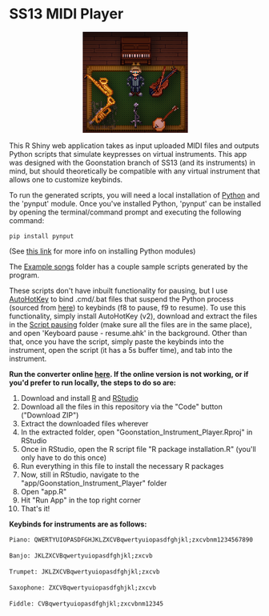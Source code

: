 # SS13 MIDI Player

<p align="center">
  <img width="210" height="202" src="https://github.com/lex-parsimoniae/SS13_MIDI_Player/blob/main/app/Goonstation_Instrument_Player/www/img/instruments.png">
</p>

This R Shiny web application takes as input uploaded MIDI files and outputs Python scripts that simulate keypresses on virtual instruments. This app was designed with the Goonstation branch of SS13 (and its instruments) in mind, but should theoretically be compatible with any virtual instrument that allows one to customize keybinds. 

To run the generated scripts, you will need a local installation of [Python](https://www.python.org/downloads/) and the 'pynput' module. Once you've installed Python, 'pynput' can be installed by opening the terminal/command prompt and executing the following command:
```
pip install pynput
```
(See [this link](https://docs.python.org/3/installing/index.html) for more info on installing Python modules)

The [Example songs](https://github.com/lex-parsimoniae/SS13_MIDI_Player/tree/main/Example%20songs) folder has a couple sample scripts generated by the program.

These scripts don't have inbuilt functionality for pausing, but I use [AutoHotKey](https://www.autohotkey.com/v2/) to bind .cmd/.bat files that suspend the Python process (sourced from [here](https://github.com/craftwar/suspend)) to keybinds (f8 to pause, f9 to resume). To use this functionality, simply install AutoHotKey (v2), download and extract the files in the [Script pausing](https://github.com/lex-parsimoniae/SS13_MIDI_Player/tree/main/Script%20pausing) folder (make sure all the files are in the same place), and open 'Keyboard pause - resume.ahk' in the background. Other than that, once you have the script, simply paste the keybinds into the instrument, open the script (it has a 5s buffer time), and tab into the instrument.

**Run the converter online [here](https://lex-parsimoniae.shinyapps.io/Goonstation_Instrument_MIDI_converter/). If the online version is not working, or if you'd prefer to run locally, the steps to do so are:**

1. Download and install [R](https://www.r-project.org/) and [RStudio](https://posit.co/download/rstudio-desktop/)
2. Download all the files in this repository via the "Code" button ("Download ZIP")
3. Extract the downloaded files wherever
4. In the extracted folder, open "Goonstation_Instrument_Player.Rproj" in RStudio
5. Once in RStudio, open the R script file "R package installation.R" (you'll only have to do this once)
6. Run everything in this file to install the necessary R packages
7. Now, still in RStudio, navigate to the "app/Goonstation_Instrument_Player" folder
8. Open "app.R"
9. Hit "Run App" in the top right corner
10. That's it!

**Keybinds for instruments are as follows:**

```
Piano: QWERTYUIOPASDFGHJKLZXCVBqwertyuiopasdfghjkl;zxcvbnm1234567890

Banjo: JKLZXCVBqwertyuiopasdfghjkl;zxcvb

Trumpet: JKLZXCVBqwertyuiopasdfghjkl;zxcvb

Saxophone: ZXCVBqwertyuiopasdfghjkl;zxcvb

Fiddle: CVBqwertyuiopasdfghjkl;zxcvbnm12345
```
